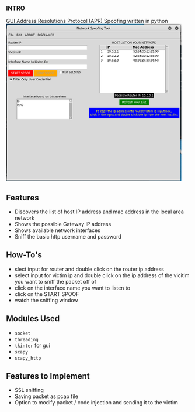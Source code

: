 ### INTRO
GUI Address Resolutions Protocol (APR) Spoofing written in python
 <img src="nettools.png" width="480" alt="screen shot">
## Features
- Discovers the list of host IP address and mac address in the local area network
- Shows the possible Gateway IP address
- Shows available network interfaces
- Sniff the basic http username and password

## How-To's
- slect input for router and double click on the router ip address
- select input for victim ip and double click on the ip address of the vicitim you want to sniff the packet off of
- click on the interface name you want to listen to
- click on the START SPOOF
- watch the sniffing window

## Modules Used
- `socket`
- `threading`
- `tkinter`  for gui
- `scapy` 
- `scapy_http`

## Features to Implement 
- SSL sniffing
- Saving packet as pcap file
- Option to modify packet / code injection and sending it to the victim
 


